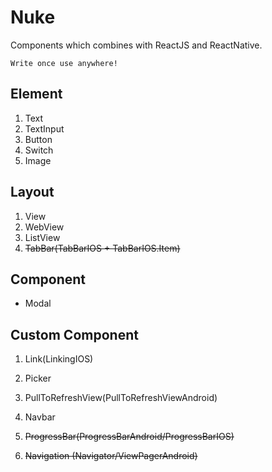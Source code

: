 # Nuke

Components which combines with ReactJS and ReactNative.

```
Write once use anywhere!
```

## Element
1. Text
1. TextInput
1. Button
1. Switch
1. Image

## Layout

1. View
1. WebView
1. ListView
1. <del>TabBar(TabBarIOS + TabBarIOS.Item)</del>    

## Component
- Modal

## Custom Component

1. Link(LinkingIOS)

1. Picker

1. PullToRefreshView(PullToRefreshViewAndroid)

1. Navbar

1. <del>ProgressBar(ProgressBarAndroid/ProgressBarIOS)</del>

1. <del>Navigation (Navigator/ViewPagerAndroid)</del>






